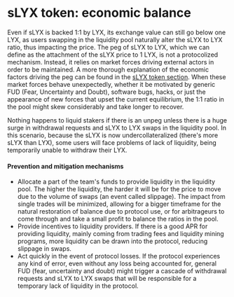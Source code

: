 # sLYX token: economic balance

Even if sLYX is backed 1:1 by LYX, its exchange value can still go below one LYX, as users swapping in the liquidity pool naturally alter the sLYX to LYX ratio, thus impacting the price. The peg of sLYX to LYX, which we can define as the attachment of the sLYX price to 1 LYX, is not a protocolized mechanism. Instead, it relies on market forces driving external actors in order to be maintained. A more thorough explanation of the economic factors driving the peg can be found in the [sLYX token section](../the-slyx-token/1-1-ratio-with-lyx.md#market-forces-that-drive-the-1-1-price-ratio-in-the-slyx-lyx-pair). When these market forces behave unexpectedly, whether it be motivated by generic FUD (Fear, Uncertainty and Doubt), software bugs, hacks, or just the appearance of new forces that upset the current equilibrium, the 1:1 ratio in the pool might skew considerably and take longer to recover.&#x20;

Nothing happens to liquid stakers if there is an unpeg unless there is a huge surge in withdrawal requests and sLYX to LYX swaps in the liquidity pool. In this scenario, because the sLYX is now undercollateralized (there's more sLYX than LYX), some users will face problems of lack of liquidity, being temporarily unable to withdraw their LYX.

#### Prevention and mitigation mechanisms

* Allocate a part of the team's funds to provide liquidity in the liquidity pool. The higher the liquidity, the harder it will be for the price to move due to the volume of swaps (an event called slippage). The impact from single trades will be minimized, allowing for a bigger timeframe for the natural restoration of balance due to protocol use, or for arbitrageurs to come through and take a small profit to balance the ratios in the pool.
* Provide incentives to liquidity providers. If there is a good APR for providing liquidity, mainly coming from trading fees and liquidity mining programs, more liquidity can be drawn into the protocol, reducing slippage in swaps.&#x20;
* Act quickly in the event of protocol losses. If the protocol experiences any kind of error, even without any loss being accounted for, general FUD (fear, uncertainty and doubt) might trigger a cascade of withdrawal requests and sLYX to LYX swaps that will be responsible for a temporary lack of liquidity in the protocol.
